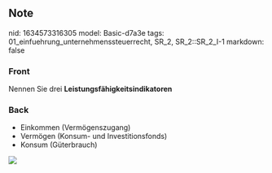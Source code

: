 ## Note
nid: 1634573316305
model: Basic-d7a3e
tags: 01_einfuehrung_unternehmenssteuerrecht, SR_2, SR_2::SR_2_I-1
markdown: false

### Front
Nennen Sie drei <b>Leistungsfähigkeitsindikatoren</b>

### Back
<ul>
  <li>Einkommen (Vermögenszugang)
  <li>Vermögen (Konsum- und Investitionsfonds)
  <li>Konsum (Güterbrauch)
</ul>
<div><img src=
"paste-83c9b9b6488bd2d9d7397acab4ab479c0d254ffc.jpg"></div>

